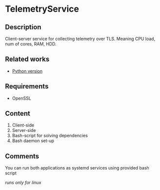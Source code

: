 <h1>TelemetryService</h1>

<h2>Description</h2>

Client-server service for collecting telemetry over TLS. Meaning CPU load, num of cores, RAM, HDD.

<h2>Related works</h2>

* [Python version](https://github.com/Ozanis/sslsock_client_server)

<h2>Requirements</h2>

* OpenSSL

<h2>Content</h2>

1. Client-side
2. Server-side
3. Bash-script for solving dependencies
3. Bash daemon set-up

<h2>Comments</h2>

You can run both applications as systemd services using provided bash script 

_runs only for linux_
